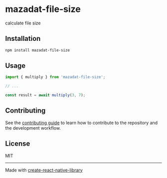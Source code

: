 # mazadat-file-size

calculate file size

## Installation

```sh
npm install mazadat-file-size
```

## Usage

```js
import { multiply } from 'mazadat-file-size';

// ...

const result = await multiply(3, 7);
```

## Contributing

See the [contributing guide](CONTRIBUTING.md) to learn how to contribute to the repository and the development workflow.

## License

MIT

---

Made with [create-react-native-library](https://github.com/callstack/react-native-builder-bob)
